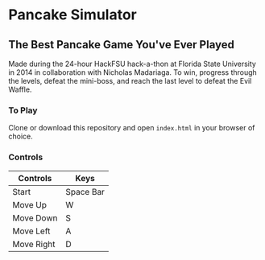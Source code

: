 # Pancake Simulator
## The Best Pancake Game You've Ever Played
Made during the 24-hour HackFSU hack-a-thon at Florida State University in 2014 in collaboration with Nicholas Madariaga.
To win, progress through the levels, defeat the mini-boss, and reach the last level to defeat the Evil Waffle.

### To Play
Clone or download this repository and open ```index.html``` in your browser of choice.

### Controls
Controls    | Keys
----------- | ----------
Start       | Space Bar
Move Up     | W
Move Down   | S
Move Left   | A
Move Right  | D
